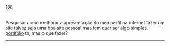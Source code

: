 [188](https://github.com/guilhermeprokisch/guilherme/issues/188) 
###### 

Pesquisar como melhorar a apresentação do meu perfil na internet fazer um site talvez seja uma boa [site pessoal](site-pessoal) mas tem quer ser algo simples. [portifólio](portifólio) tb, mas o que fazer?



-------------------------------------------------------------------------------


